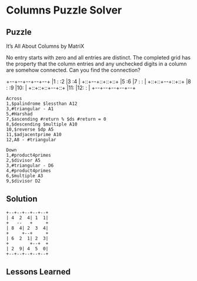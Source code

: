 # Columns Puzzle Solver

## Puzzle

It’s All About Columns by MatriX

No entry starts with zero and all entries are distinct. The completed grid has the property that the column entries and any unchecked digits in a column are somehow connected. Can you find the connection?

+--+--+--+--+--+
|1 :  :2 |3 :4 |
+::+--+::+::+::+
|5 :6 |7 :  :  |
+::+::+--+::+::+
|8 :  :9 |10:  |
+::+::+::+--+::+
|11:  |12:  :  |
+--+--+--+--+--+

```
Across
1,$palindrome $lessthan A12
3,#triangular - A1
5,#Harshad
7,$ascending #return % $ds #return = 0
8,$descending $multiple A10
10,$reverse $dp A5
11,$adjacentprime A10
12,A8 - #triangular

Down
1,#product4primes
2,$divisor A5
3,#triangular - D6
4,#product4primes
6,$multiple A3
9,$divisor D2
```

## Solution

```
+--+--+--+--+--+
| 4  2  4| 1  1|
+   --   +     +
| 8  4| 2  3  4|
+     +--+     +
| 6  2  1| 2  3|
+        +--+  +
| 2  9| 4  5  0|
+--+--+--+--+--+
```

## Lessons Learned

